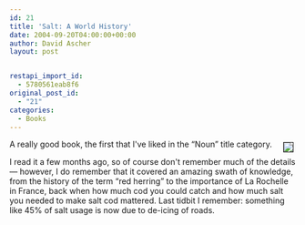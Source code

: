 ```yaml
---
id: 21
title: 'Salt: A World History'
date: 2004-09-20T04:00:00+00:00
author: David Ascher
layout: post


restapi_import_id:
  - 5780561eab8f6
original_post_id:
  - "21"
categories:
  - Books
---
```

[<img class="book" hspace="5" vspace="5" border="1" align="right" src="http://images.amazon.com/images/P/0142001619.01.MZZZZZZZ.jpg" />](http://www.amazon.com/exec/obidos/tg/detail/-/0142001619)

A really good book, the first that I&apos;ve liked in the &#8220;Noun&#8221; title category.

I read it a few months ago, so of course don&apos;t remember much of the details &#8212; however, I do remember that it covered an amazing swath of knowledge, from the history of the term &#8220;red herring&#8221; to the importance of La Rochelle in France, back when how much cod you could catch and how much salt you needed to make salt cod mattered. Last tidbit I remember: something like 45% of salt usage is now due to de-icing of roads.